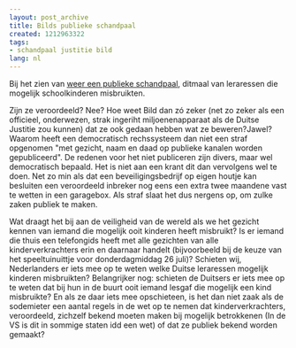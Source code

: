 ```yaml
---
layout: post_archive
title: Bilds publieke schandpaal
created: 1212963322
tags:
- schandpaal justitie bild
lang: nl
---
```

Bij het zien van [weer een publieke schandpaal](http://www.bild.de/BILD/news/vermischtes/2008/06/06/se-x-lehrerin/mle-foto,templateId=renderPopup,elementId=4749048,index=0.html), ditmaal van leraressen die mogelijk schoolkinderen misbruikten.

Zijn ze veroordeeld? Nee? Hoe weet Bild dan zó zeker (net zo zeker als een officieel, onderwezen, strak ingeriht miljoenenapparaat als de Duitse Justitie zou kunnen) dat ze ook gedaan hebben wat ze beweren?Jawel? Waarom heeft een democratisch rechssysteem dan niet een straf opgenomen "met gezicht, naam en daad op publieke kanalen worden gepubliceerd". De redenen voor het niet publiceren zijn divers, maar wel democratisch bepaald. Het is niet aan een krant dit dan vervolgens wel te doen. Net zo min als dat een beveiligingsbedrijf op eigen houtje kan besluiten een veroordeeld inbreker nog eens een extra twee maandene vast te wetten in een garagebox. Als straf slaat het dus nergens op, om zulke zaken publiek te maken.

Wat draagt het bij aan de veiligheid van de wereld als we het gezicht kennen van iemand die mogelijk ooit kinderen heeft misbruikt? Is er iemand die thuis een telefongids heeft met alle gezichten van alle kinderverkrachters erin en daarnaar handelt (bijvoorbeeld bij de keuze van het speeltuinuittje voor donderdagmiddag 26 juli)? Schieten wij, Nederlanders er iets mee op te weten welke Duitse leraressen mogelijk kinderen misbruikten? Belangrijker nog: schieten de Duitsers er iets mee op te weten dat bij hun in de buurt ooit iemand lesgaf die mogelijk een kind misbruikte? En als ze daar iets mee opschieteen, is het dan niet zaak als de sodemieter een aantal regels in de wet op te nemen dat kinderverkrachters, veroordeeld, zichzelf bekend moeten maken bij mogelijk betrokkenen (In de VS is dit in sommige staten idd een wet) of dat ze publiek bekend worden gemaakt?
